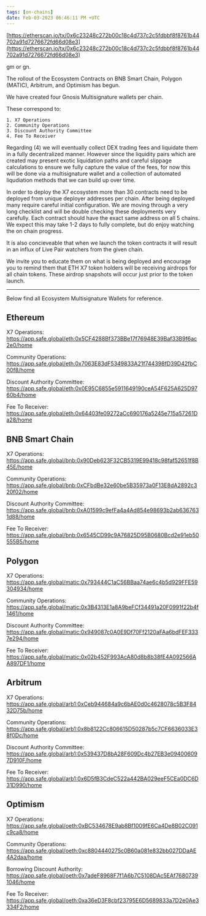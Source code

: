 ```yaml
---
tags: [on-chains]
date: Feb-03-2023 06:46:11 PM +UTC
---
```


[https://etherscan.io/tx/0x6c23248c272b00c18c4d737c2c5fdbbf8f8761b44702a91d7276672fd66d08e3](https://etherscan.io/tx/0x6c23248c272b00c18c4d737c2c5fdbbf8f8761b44702a91d7276672fd66d08e3)

gm or gn.

The rollout of the Ecosystem Contracts on BNB Smart Chain, Polygon (MATIC), Arbitrum, and Optimism has begun.

We have created four Gnosis Multisignature wallets per chain.

These correspond to:

    1. X7 Operations
    2. Community Operations
    3. Discount Authority Committee
    4. Fee To Receiver

Regarding (4) we will eventually collect DEX trading fees and liquidate them in a fully decentralized manner. However since the liquidity pairs which are created may present exotic liquidation paths and careful slippage calculations to ensure we fully capture the value of the fees, for now this will be done via a multisignature wallet and a collection of automated liqudiation methods that we can build up over time.

In order to deploy the X7 ecosystem more than 30 contracts need to be deployed from unique deployer addresses per chain. After being deployed many require careful initial configuration. We are moving through a very long checklist and will be double checking these deployments very carefully. Each contract should have the exact same address on all 5 chains. We expect this may take 1-2 days to fully complete, but do enjoy watching the on chain progress.

It is also concieveable that when we launch the token contracts it will result in an influx of Live Pair watchers from the given chain.

We invite you to educate them on what is being deployed and encourage you to remind them that ETH X7 token holders will be receiving airdrops for all chain tokens. These airdrop snapshots will occur just prior to the token launch.

---

Below find all Ecosystem Multisignature Wallets for reference.

## Ethereum

X7 Operations:
https://app.safe.global/eth:0x5CF4288Bf373BBe17f76948E39Baf33B9f6ac2e0/home

Community Operations:
https://app.safe.global/eth:0x7063E83dF5349833A21f744398fD39D42fbC00f8/home

Discount Authority Committee:
https://app.safe.global/eth:0x0E95C6855e5911649190ceA54F625A625D9760b4/home

Fee To Receiver:
https://app.safe.global/eth:0x64403fe09272aCc690176a5245e715a57261Da28/home

## BNB Smart Chain

X7 Operations:
https://app.safe.global/bnb:0x90Deb623F32CB5319E99418c98faf52651f8B45E/home

Community Operations:
https://app.safe.global/bnb:0xCFbdBe32e60be5B35973a0F13E8dA2892c320f02/home

Discount Authority Committee:
https://app.safe.global/bnb:0xA01599c9efFa4a4Ad854e98693b2ab6367631d88/home

Fee To Receiver:
https://app.safe.global/bnb:0x6545CD99c9A76825D95B0680Bcd2e91eb50555B5/home

## Polygon

X7 Operations:
https://app.safe.global/matic:0x793444C1aC56BBaa74ae6c4b5d929FFE59304934/home

Community Operations:
https://app.safe.global/matic:0x3B4313E1a8A9beFCf34491a20F0991f22b4f1461/home

Discount Authority Committee:
https://app.safe.global/matic:0x949087c0A0E9Df70Ff2120aFAa6bdFEF3337e294/home

Fee To Receiver:
https://app.safe.global/matic:0x02b452F993AcA80d8b8b38fE4A092566AA897DF1/home

## Arbitrum

X7 Operations:
https://app.safe.global/arb1:0xCeb944684a9c6bAE0d0c4628078c5B3F8432D75b/home

Community Operations:
https://app.safe.global/arb1:0x8b8122Cc806615D50287b5c7CF6636033E38f0Dc/home

Discount Authority Committee:
https://app.safe.global/arb1:0x539437D8bA28F609Dc4b27EB3e094006097D910F/home

Fee To Receiver:
https://app.safe.global/arb1:0x6D5fB3CdeC522a442BA029eeF5CEa0DC6D31D990/home

## Optimism

X7 Operations:
https://app.safe.global/oeth:0xBC534678E9ab8Bf1009fE6Ca4De8B02C091c9ca8/home

Community Operations:
https://app.safe.global/oeth:0xc8804440275c0B60a081e832bb027DDaAE4A2daa/home

Borrowing Discount Authority:
https://app.safe.global/oeth:0x7adeF8968F7f1A6b7C5108DAc5EAf76807391046/home

Fee To Receiver:
https://app.safe.global/oeth:0xa36eD3F8cbf23795E6D5689833a7D2e0Ae3334F2/home
